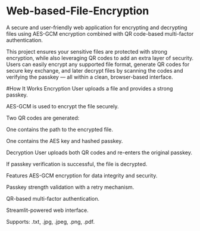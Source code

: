 # Web-based-File-Encryption
A secure and user-friendly web application for encrypting and decrypting files using AES-GCM encryption combined with QR code-based multi-factor authentication.

This project ensures your sensitive files are protected with strong encryption, while also leveraging QR codes to add an extra layer of security. Users can easily encrypt any supported file format, generate QR codes for secure key exchange, and later decrypt files by scanning the codes and verifying the passkey — all within a clean, browser-based interface.

#How It Works
Encryption
User uploads a file and provides a strong passkey.

AES-GCM is used to encrypt the file securely.

Two QR codes are generated:

One contains the path to the encrypted file.

One contains the AES key and hashed passkey.

Decryption
User uploads both QR codes and re-enters the original passkey.

If passkey verification is successful, the file is decrypted.

Features
AES-GCM encryption for data integrity and security.

Passkey strength validation with a retry mechanism.

QR-based multi-factor authentication.

Streamlit-powered web interface.

Supports: .txt, .jpg, .jpeg, .png, .pdf.

